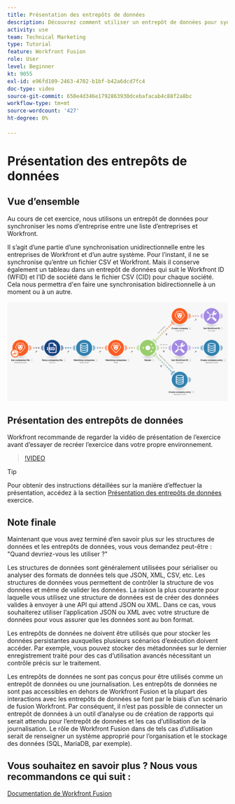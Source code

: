 ```yaml
---
title: Présentation des entrepôts de données
description: Découvrez comment utiliser un entrepôt de données pour synchroniser les noms d’entreprise entre une liste d’entreprises et Workfront à l’aide de [!DNL Adobe Workfront Fusion].
activity: use
team: Technical Marketing
type: Tutorial
feature: Workfront Fusion
role: User
level: Beginner
kt: 9055
exl-id: e96fd109-2463-4702-b1bf-b42a6dcd7fc4
doc-type: video
source-git-commit: 650e4d346e1792863930dcebafacab4c88f2a8bc
workflow-type: tm+mt
source-wordcount: '427'
ht-degree: 0%

---
```


# Présentation des entrepôts de données

## Vue d’ensemble

Au cours de cet exercice, nous utilisons un entrepôt de données pour synchroniser les noms d’entreprise entre une liste d’entreprises et Workfront.

Il s’agit d’une partie d’une synchronisation unidirectionnelle entre les entreprises de Workfront et d’un autre système. Pour l’instant, il ne se synchronise qu’entre un fichier CSV et Workfront. Mais il conserve également un tableau dans un entrepôt de données qui suit le Workfront ID (WFID) et l’ID de société dans le fichier CSV (CID) pour chaque société. Cela nous permettra d&#39;en faire une synchronisation bidirectionnelle à un moment ou à un autre.

![Une image d&#39;un scénario de fusion](assets/data-structures-and-data-stores-2.png)

## Présentation des entrepôts de données

Workfront recommande de regarder la vidéo de présentation de l’exercice avant d’essayer de recréer l’exercice dans votre propre environnement.

>[!VIDEO](https://video.tv.adobe.com/v/335296/?quality=12&learn=on)

>[!TIP]
>
>Pour obtenir des instructions détaillées sur la manière d’effectuer la présentation, accédez à la section [Présentation des entrepôts de données](https://experienceleague.adobe.com/docs/workfront-learn/tutorials-workfront/fusion/exercises/data-stores.html?lang=en) exercice.


## Note finale

Maintenant que vous avez terminé d’en savoir plus sur les structures de données et les entrepôts de données, vous vous demandez peut-être : &quot;Quand devriez-vous les utiliser ?&quot;

Les structures de données sont généralement utilisées pour sérialiser ou analyser des formats de données tels que JSON, XML, CSV, etc. Les structures de données vous permettent de contrôler la structure de vos données et même de valider les données. La raison la plus courante pour laquelle vous utilisez une structure de données est de créer des données valides à envoyer à une API qui attend JSON ou XML. Dans ce cas, vous souhaiterez utiliser l’application JSON ou XML avec votre structure de données pour vous assurer que les données sont au bon format.

Les entrepôts de données ne doivent être utilisés que pour stocker les données persistantes auxquelles plusieurs scénarios d’exécution doivent accéder. Par exemple, vous pouvez stocker des métadonnées sur le dernier enregistrement traité pour des cas d’utilisation avancés nécessitant un contrôle précis sur le traitement.

Les entrepôts de données ne sont pas conçus pour être utilisés comme un entrepôt de données ou une journalisation. Les entrepôts de données ne sont pas accessibles en dehors de Workfront Fusion et la plupart des interactions avec les entrepôts de données se font par le biais d’un scénario de fusion Workfront. Par conséquent, il n’est pas possible de connecter un entrepôt de données à un outil d’analyse ou de création de rapports qui serait attendu pour l’entrepôt de données et les cas d’utilisation de la journalisation. Le rôle de Workfront Fusion dans de tels cas d’utilisation serait de renseigner un système approprié pour l’organisation et le stockage des données (SQL, MariaDB, par exemple).

## Vous souhaitez en savoir plus ? Nous vous recommandons ce qui suit :

[Documentation de Workfront Fusion](https://experienceleague.adobe.com/docs/workfront/using/adobe-workfront-fusion/workfront-fusion-2.html?lang=en)
